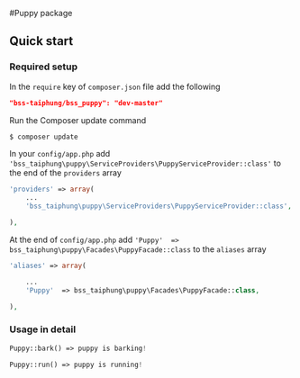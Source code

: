 #Puppy package

## Quick start

### Required setup

In the `require` key of `composer.json` file add the following

```json
"bss-taiphung/bss_puppy": "dev-master"
```

Run the Composer update command

```bash
$ composer update
```

In your `config/app.php` add `'bss_taiphung\puppy\ServiceProviders\PuppyServiceProvider::class'` to the end of the `providers` array

```php
'providers' => array(
    ...
    'bss_taiphung\puppy\ServiceProviders\PuppyServiceProvider::class',

),
```

At the end of `config/app.php` add `'Puppy'  => bss_taiphung\puppy\Facades\PuppyFacade::class` to the `aliases` array

```php
'aliases' => array(

    ...
    'Puppy'  => bss_taiphung\puppy\Facades\PuppyFacade::class,

),
```

### Usage in detail

```php
Puppy::bark() => puppy is barking!
```

```php
Puppy::run() => puppy is running!
```